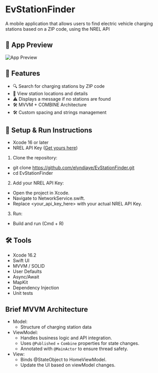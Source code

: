 # EvStationFinder

A mobile application that allows users to find electric vehicle charging stations based on a ZIP code, using the NREL API

## 📱 App Preview

![App Preview](https://github.com/elyndiaye/EvStationFinder/raw/main/assets/demo.gif)

## 🚀 Features

- 🔍 Search for charging stations by ZIP code
- 📍 View station locations and details
- ⚠️ Displays a message if no stations are found
- 🛠️ MVVM + COMBINE Architecture
- 🛠️ Custom spacing and strings management

## 🚀 Setup & Run Instructions
- Xcode 16 or later
- NREL API Key ([Get yours here](https://developer.nrel.gov/docs/api-key/))

1. Clone the repository:
 - git clone https://github.com/elyndiaye/EvStationFinder.git
 - cd EvStationFinder
2. Add your NREL API Key:
- Open the project in Xcode.
- Navigate to NetworkService.swift.
- Replace <your_api_key_here> with your actual NREL API Key.
3. Run: 
- Build and run (Cmd + R)


## 🛠️ Tools

- Xcode 16.2
- Swift UI
- MVVM / SOLID
- User Defaults
- Async/Await
- MapKit
- Dependency Injection
- Unit tests

## Brief MVVM Architecture

- Model: 
  - Structure of charging station data
- ViewModel:  
  - Handles business logic and API integration.  
  - Uses `@Published` + `Combine` properties for state changes.  
  - Annotated with `@MainActor` to ensure thread safety.
- View:  
  - Binds @StateObject to HomeViewModel.  
  - Update the UI based on viewModel changes.

